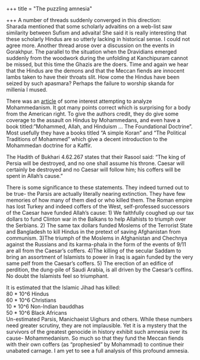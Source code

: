 +++
title = "The puzzling amnesia"

+++
A number of threads suddenly converged in this direction:  
Sharada mentioned that some scholarly advaitins on a web-list saw
similarity between Sufism and advaita\! She said it is really
interesting that these scholarly Hindus are so utterly lacking in
historical sense. I could not agree more. Another thread arose over a
discussion on the events in Gorakhpur. The parallel to the situation
when the Dravidians emerged suddenly from the woodwork during the
unfolding at Kanchipuram cannot be missed, but this time the Ghazis are
the doers. Time and again we hear that the Hindus are the demons and
that the Meccan fiends are innocent lambs taken to have their throats
slit. How come the Hindus have been seized by such apasmara? Perhaps the
failure to worship skanda for millenia I mused.

There was an
[article](http://www.frontpagemag.com/Articles/ReadArticle.asp?ID=26769)
of some interest attempting to analyze Mohammedanism. It got many points
correct which is surprising for a body from the American right. To give
the authors credit, they do give some coverage to the assault on Hindus
by Mohammedans, and even have a book titled:”Mohammed, Allah, and
Hinduism … The Foundational Doctrine”. Most usefully they have a books
titled “A simple Koran” and “The Political Traditions of Mohammed” which
give a decent introduction to the Mohammedan doctrine for a Kaffir.

The Hadith of Bukhari 4.62.267 states that their Rasool said: “The king
of Persia will be destroyed, and no one shall assume his throne. Caesar
will certainly be destroyed and no Caesar will follow him; his coffers
will be spent in Allah’s cause.”

There is some significance to these statements. They indeed turned out
to be true- the Parsis are actually literally nearing extinction. They
have few memories of how many of them died or who killed them. The Roman
empire has lost Turkey and indeed coffers of the West, self-professed
successors of the Caesar have funded Allah’s cause: 1) We faithfully
coughed up our tax dollars to fund Clinton war in the Balkans to help
Allahists to triumph over the Serbians. 2) The same tax dollars funded
Moslems of the Terrorist State and Bangladesh to kill Hindus in the
pretext of saving Afghanistan from communism. 3)The triumph of the
Moslems in Afghanistan and Chechnya against the Russians and its
karma-phala in the form of the events of 9/11 are all from the Caesar’s
coffers. 4)The killing of the secular Saddam to bring an assortment of
Islamists to power in Iraq is again funded by the very same pelf from
the Caesar’s coffers. 5) The erection of an edifice of perdition, the
dung-pile of Saudi Arabia, is all driven by the Caesar’s coffins. No
doubt the Islamists feel so triumphant.

It is estimated that the Islamic Jihad has killed:  
80 \* 10^6 Hindus  
60 \* 10^6 Christians  
10 \* 10^6 Non-Indian bauddhas  
50 \* 10^6 Black Africans  
Un-estimated Parsis, Manichaeist Uighurs and others. While these numbers
need greater scrutiny, they are not implausible. Yet it is a mystery
that the survivors of the greatest genocide in history exhibit such
amnesia over its cause- Mohammedanism. So much so that they fund the
Meccan fiends with their own coffers (as “prophesied” by Mohammad) to
continue their unabated carnage. I am yet to see a full analysis of this
profound amnesia.
